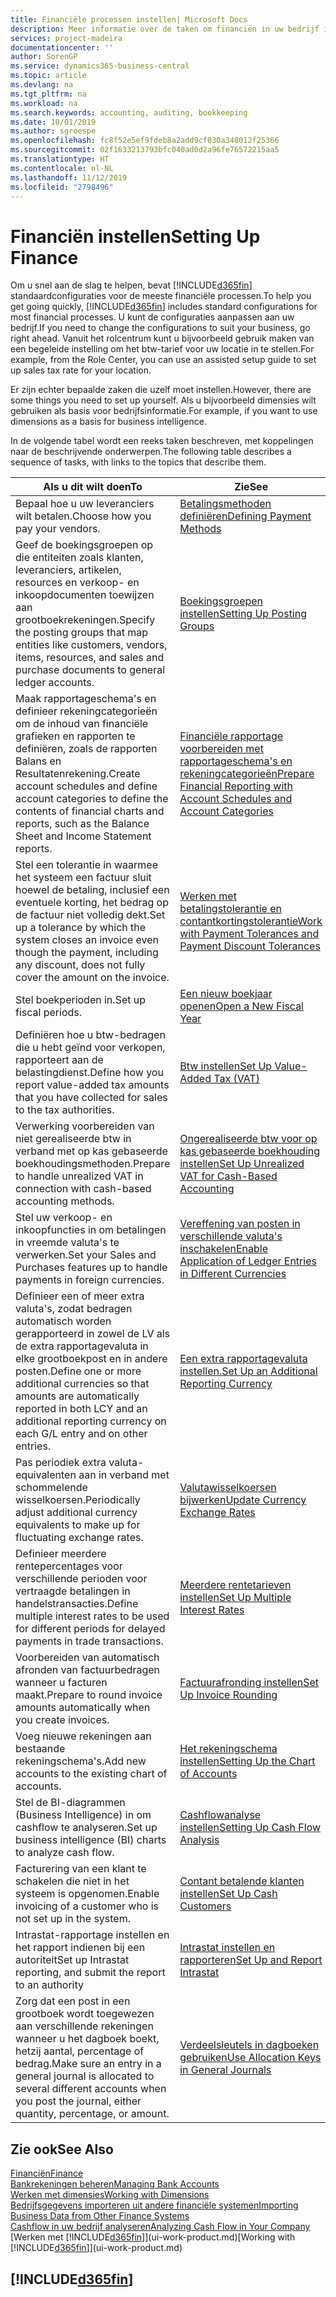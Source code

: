 ```yaml
---
title: Financiële processen instellen| Microsoft Docs
description: Meer informatie over de taken om financiën in uw bedrijf in te stellen voor al uw boekhoudings-, controle- of boekingsbehoeften.
services: project-madeira
documentationcenter: ''
author: SorenGP
ms.service: dynamics365-business-central
ms.topic: article
ms.devlang: na
ms.tgt_pltfrm: na
ms.workload: na
ms.search.keywords: accounting, auditing, bookkeeping
ms.date: 10/01/2019
ms.author: sgroespe
ms.openlocfilehash: fc8f52e5ef9fdeb8a2add9cf030a348012f25366
ms.sourcegitcommit: 02f1633213793bfc040ad0d2a96fe76572215aa5
ms.translationtype: HT
ms.contentlocale: nl-NL
ms.lasthandoff: 11/12/2019
ms.locfileid: "2798496"
---
```

# <a name="setting-up-finance"></a><span data-ttu-id="c7229-103">Financiën instellen</span><span class="sxs-lookup"><span data-stu-id="c7229-103">Setting Up Finance</span></span>
<span data-ttu-id="c7229-104">Om u snel aan de slag te helpen, bevat [!INCLUDE[d365fin](includes/d365fin_md.md)] standaardconfiguraties voor de meeste financiële processen.</span><span class="sxs-lookup"><span data-stu-id="c7229-104">To help you get going quickly, [!INCLUDE[d365fin](includes/d365fin_md.md)] includes standard configurations for most financial processes.</span></span> <span data-ttu-id="c7229-105">U kunt de configuraties aanpassen aan uw bedrijf.</span><span class="sxs-lookup"><span data-stu-id="c7229-105">If you need to change the configurations to suit your business, go right ahead.</span></span> <span data-ttu-id="c7229-106">Vanuit het rolcentrum kunt u bijvoorbeeld gebruik maken van een begeleide instelling om het btw-tarief voor uw locatie in te stellen.</span><span class="sxs-lookup"><span data-stu-id="c7229-106">For example, from the Role Center, you can use an assisted setup guide to set up sales tax rate for your location.</span></span>  

<span data-ttu-id="c7229-107">Er zijn echter bepaalde zaken die uzelf moet instellen.</span><span class="sxs-lookup"><span data-stu-id="c7229-107">However, there are some things you need to set up yourself.</span></span> <span data-ttu-id="c7229-108">Als u bijvoorbeeld dimensies wilt gebruiken als basis voor bedrijfsinformatie.</span><span class="sxs-lookup"><span data-stu-id="c7229-108">For example, if you want to use dimensions as a basis for business intelligence.</span></span>  

<span data-ttu-id="c7229-109">In de volgende tabel wordt een reeks taken beschreven, met koppelingen naar de beschrijvende onderwerpen.</span><span class="sxs-lookup"><span data-stu-id="c7229-109">The following table describes a sequence of tasks, with links to the topics that describe them.</span></span>

| <span data-ttu-id="c7229-110">Als u dit wilt doen</span><span class="sxs-lookup"><span data-stu-id="c7229-110">To</span></span> | <span data-ttu-id="c7229-111">Zie</span><span class="sxs-lookup"><span data-stu-id="c7229-111">See</span></span> |
| --- | --- |
| <span data-ttu-id="c7229-112">Bepaal hoe u uw leveranciers wilt betalen.</span><span class="sxs-lookup"><span data-stu-id="c7229-112">Choose how you pay your vendors.</span></span> |[<span data-ttu-id="c7229-113">Betalingsmethoden definiëren</span><span class="sxs-lookup"><span data-stu-id="c7229-113">Defining Payment Methods</span></span>](finance-payment-methods.md) |
| <span data-ttu-id="c7229-114">Geef de boekingsgroepen op die entiteiten zoals klanten, leveranciers, artikelen, resources en verkoop- en inkoopdocumenten toewijzen aan grootboekrekeningen.</span><span class="sxs-lookup"><span data-stu-id="c7229-114">Specify the posting groups that map entities like customers, vendors, items, resources, and sales and purchase documents to general ledger accounts.</span></span> |[<span data-ttu-id="c7229-115">Boekingsgroepen instellen</span><span class="sxs-lookup"><span data-stu-id="c7229-115">Setting Up Posting Groups</span></span>](finance-posting-groups.md)|
|<span data-ttu-id="c7229-116">Maak rapportageschema's en definieer rekeningcategorieën om de inhoud van financiële grafieken en rapporten te definiëren, zoals de rapporten Balans en Resultatenrekening.</span><span class="sxs-lookup"><span data-stu-id="c7229-116">Create account schedules and define account categories to define the contents of financial charts and reports, such as the Balance Sheet and Income Statement reports.</span></span>|[<span data-ttu-id="c7229-117">Financiële rapportage voorbereiden met rapportageschema's en rekeningcategorieën</span><span class="sxs-lookup"><span data-stu-id="c7229-117">Prepare Financial Reporting with Account Schedules and Account Categories</span></span>](bi-how-work-account-schedule.md)|
|<span data-ttu-id="c7229-118">Stel een tolerantie in waarmee het systeem een factuur sluit hoewel de betaling, inclusief een eventuele korting, het bedrag op de factuur niet volledig dekt.</span><span class="sxs-lookup"><span data-stu-id="c7229-118">Set up a tolerance by which the system closes an invoice even though the payment, including any discount, does not fully cover the amount on the invoice.</span></span>|[<span data-ttu-id="c7229-119">Werken met betalingstolerantie en contantkortingstolerantie</span><span class="sxs-lookup"><span data-stu-id="c7229-119">Work with Payment Tolerances and Payment Discount Tolerances</span></span>](finance-payment-tolerance-and-payment-discount-tolerance.md)|
| <span data-ttu-id="c7229-120">Stel boekperioden in.</span><span class="sxs-lookup"><span data-stu-id="c7229-120">Set up fiscal periods.</span></span> |[<span data-ttu-id="c7229-121">Een nieuw boekjaar openen</span><span class="sxs-lookup"><span data-stu-id="c7229-121">Open a New Fiscal Year</span></span>](finance-how-open-new-fiscal-year.md) |
| <span data-ttu-id="c7229-122">Definiëren hoe u btw-bedragen die u hebt geïnd voor verkopen, rapporteert aan de belastingdienst.</span><span class="sxs-lookup"><span data-stu-id="c7229-122">Define how you report value-added tax amounts that you have collected for sales to the tax authorities.</span></span> |[<span data-ttu-id="c7229-123">Btw instellen</span><span class="sxs-lookup"><span data-stu-id="c7229-123">Set Up Value-Added Tax (VAT)</span></span>](finance-setup-vat.md)|
|<span data-ttu-id="c7229-124">Verwerking voorbereiden van niet gerealiseerde btw in verband met op kas gebaseerde boekhoudingsmethoden.</span><span class="sxs-lookup"><span data-stu-id="c7229-124">Prepare to handle unrealized VAT in connection with cash-based accounting methods.</span></span>|[<span data-ttu-id="c7229-125">Ongerealiseerde btw voor op kas gebaseerde boekhouding instellen</span><span class="sxs-lookup"><span data-stu-id="c7229-125">Set Up Unrealized VAT for Cash-Based Accounting</span></span>](finance-setup-unrealized-vat.md)|
| <span data-ttu-id="c7229-126">Stel uw verkoop- en inkoopfuncties in om betalingen in vreemde valuta's te verwerken.</span><span class="sxs-lookup"><span data-stu-id="c7229-126">Set your Sales and Purchases features up to handle payments in foreign currencies.</span></span>|[<span data-ttu-id="c7229-127">Vereffening van posten in verschillende valuta's inschakelen</span><span class="sxs-lookup"><span data-stu-id="c7229-127">Enable Application of Ledger Entries in Different Currencies</span></span>](finance-how-enable-application-ledger-entries-different-currencies.md)
|<span data-ttu-id="c7229-128">Definieer een of meer extra valuta's, zodat bedragen automatisch worden gerapporteerd in zowel de LV als de extra rapportagevaluta in elke grootboekpost en in andere posten.</span><span class="sxs-lookup"><span data-stu-id="c7229-128">Define one or more additional currencies so that amounts are automatically reported in both LCY and an additional reporting currency on each G/L entry and on other entries.</span></span>|[<span data-ttu-id="c7229-129">Een extra rapportagevaluta instellen.</span><span class="sxs-lookup"><span data-stu-id="c7229-129">Set Up an Additional Reporting Currency</span></span>](finance-how-setup-additional-currencies.md)|
|<span data-ttu-id="c7229-130">Pas periodiek extra valuta-equivalenten aan in verband met schommelende wisselkoersen.</span><span class="sxs-lookup"><span data-stu-id="c7229-130">Periodically adjust additional currency equivalents to make up for fluctuating exchange rates.</span></span>|[<span data-ttu-id="c7229-131">Valutawisselkoersen bijwerken</span><span class="sxs-lookup"><span data-stu-id="c7229-131">Update Currency Exchange Rates</span></span>](finance-how-update-currencies.md)|
|<span data-ttu-id="c7229-132">Definieer meerdere rentepercentages voor verschillende perioden voor vertraagde betalingen in handelstransacties.</span><span class="sxs-lookup"><span data-stu-id="c7229-132">Define multiple interest rates to be used for different periods for delayed payments in trade transactions.</span></span>|[<span data-ttu-id="c7229-133">Meerdere rentetarieven instellen</span><span class="sxs-lookup"><span data-stu-id="c7229-133">Set Up Multiple Interest Rates</span></span>](finance-how-to-set-up-multiple-interest-rates.md)|
|<span data-ttu-id="c7229-134">Voorbereiden van automatisch afronden van factuurbedragen wanneer u facturen maakt.</span><span class="sxs-lookup"><span data-stu-id="c7229-134">Prepare to round invoice amounts automatically when you create invoices.</span></span>|[<span data-ttu-id="c7229-135">Factuurafronding instellen</span><span class="sxs-lookup"><span data-stu-id="c7229-135">Set Up Invoice Rounding</span></span>](finance-set-up-invoice-rounding.md)|
| <span data-ttu-id="c7229-136">Voeg nieuwe rekeningen aan bestaande rekeningschema's.</span><span class="sxs-lookup"><span data-stu-id="c7229-136">Add new accounts to the existing chart of accounts.</span></span> |[<span data-ttu-id="c7229-137">Het rekeningschema instellen</span><span class="sxs-lookup"><span data-stu-id="c7229-137">Setting Up the Chart of Accounts</span></span>](finance-setup-chart-accounts.md) |
| <span data-ttu-id="c7229-138">Stel de BI-diagrammen (Business Intelligence) in om cashflow te analyseren.</span><span class="sxs-lookup"><span data-stu-id="c7229-138">Set up business intelligence (BI) charts to analyze cash flow.</span></span> |[<span data-ttu-id="c7229-139">Cashflowanalyse instellen</span><span class="sxs-lookup"><span data-stu-id="c7229-139">Setting Up Cash Flow Analysis</span></span>](finance-setup-cash-flow-analyses.md) |
|<span data-ttu-id="c7229-140">Facturering van een klant te schakelen die niet in het systeem is opgenomen.</span><span class="sxs-lookup"><span data-stu-id="c7229-140">Enable invoicing of a customer who is not set up in the system.</span></span>|[<span data-ttu-id="c7229-141">Contant betalende klanten instellen</span><span class="sxs-lookup"><span data-stu-id="c7229-141">Set Up Cash Customers</span></span>](finance-how-to-set-up-cash-customers.md)|
| <span data-ttu-id="c7229-142">Intrastat-rapportage instellen en het rapport indienen bij een autoriteit</span><span class="sxs-lookup"><span data-stu-id="c7229-142">Set up Intrastat reporting, and submit the report to an authority</span></span> | [<span data-ttu-id="c7229-143">Intrastat instellen en rapporteren</span><span class="sxs-lookup"><span data-stu-id="c7229-143">Set Up and Report Intrastat</span></span>](finance-how-setup-report-intrastat.md)|
|<span data-ttu-id="c7229-144">Zorg dat een post in een grootboek wordt toegewezen aan verschillende rekeningen wanneer u het dagboek boekt, hetzij aantal, percentage of bedrag.</span><span class="sxs-lookup"><span data-stu-id="c7229-144">Make sure an entry in a general journal is allocated to several different accounts when you post the journal, either quantity, percentage, or amount.</span></span>|[<span data-ttu-id="c7229-145">Verdeelsleutels in dagboeken gebruiken</span><span class="sxs-lookup"><span data-stu-id="c7229-145">Use Allocation Keys in General Journals</span></span>](ui-how-use-allocation-keys-general-journals.md)|

## <a name="see-also"></a><span data-ttu-id="c7229-146">Zie ook</span><span class="sxs-lookup"><span data-stu-id="c7229-146">See Also</span></span>
[<span data-ttu-id="c7229-147">Financiën</span><span class="sxs-lookup"><span data-stu-id="c7229-147">Finance</span></span>](finance.md)  
[<span data-ttu-id="c7229-148">Bankrekeningen beheren</span><span class="sxs-lookup"><span data-stu-id="c7229-148">Managing Bank Accounts</span></span>](bank-manage-bank-accounts.md)  
[<span data-ttu-id="c7229-149">Werken met dimensies</span><span class="sxs-lookup"><span data-stu-id="c7229-149">Working with Dimensions</span></span>](finance-dimensions.md)  
[<span data-ttu-id="c7229-150">Bedrijfsgegevens importeren uit andere financiële systemen</span><span class="sxs-lookup"><span data-stu-id="c7229-150">Importing Business Data from Other Finance Systems</span></span>](across-import-data-configuration-packages.md)  
[<span data-ttu-id="c7229-151">Cashflow in uw bedrijf analyseren</span><span class="sxs-lookup"><span data-stu-id="c7229-151">Analyzing Cash Flow in Your Company</span></span>](finance-analyze-cash-flow.md)  
<span data-ttu-id="c7229-152">[Werken met [!INCLUDE[d365fin](includes/d365fin_md.md)]](ui-work-product.md)</span><span class="sxs-lookup"><span data-stu-id="c7229-152">[Working with [!INCLUDE[d365fin](includes/d365fin_md.md)]](ui-work-product.md)</span></span>  

## [!INCLUDE[d365fin](includes/free_trial_md.md)]  
